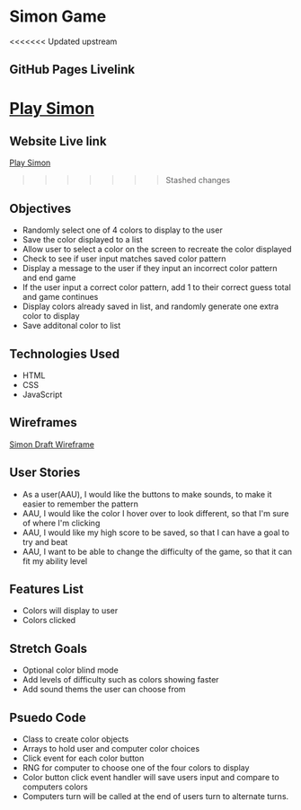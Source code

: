 # Simon Game

<<<<<<< Updated upstream
## GitHub Pages Livelink
[Play Simon](https://metaheather.github.io/Unit1Project/)
=======
## Website Live link
[Play Simon](https://simonhne.surge.sh/)
>>>>>>> Stashed changes

## Objectives
* Randomly select one of 4 colors to display to the user
* Save the color displayed to a list
* Allow user to select a color on the screen to recreate the color displayed
* Check to see if user input matches saved color pattern
* Display a message to the user if they input an incorrect color pattern and end game
* If the user input a correct color pattern, add 1 to their correct guess total and game continues
* Display colors already saved in list, and randomly generate one extra color to display 
* Save additonal color to list


## Technologies Used
* HTML
* CSS
* JavaScript
 

## Wireframes
[Simon Draft Wireframe](https://i.imgur.com/zB7Yx0J.jpg)

## User Stories
* As a user(AAU), I would like the buttons to make sounds, to make it easier to remember the pattern
* AAU, I would like the color I hover over to look different, so that I'm sure of where I'm clicking
* AAU, I would like my high score to be saved, so that I can have a goal to try and beat
* AAU, I want to be able to change the difficulty of the game, so that it can fit my ability level


## Features List
* Colors will display to user
* Colors clicked 

## Stretch Goals
* Optional color blind mode
* Add levels of difficulty such as colors showing faster
* Add sound thems the user can choose from 

## Psuedo Code
* Class to create color objects
* Arrays to hold user and computer color choices
* Click event for each color button
* RNG for computer to choose one of the four colors to display
* Color button click event handler will save users input and compare to computers colors
* Computers turn will be called at the end of users turn to alternate turns. 

